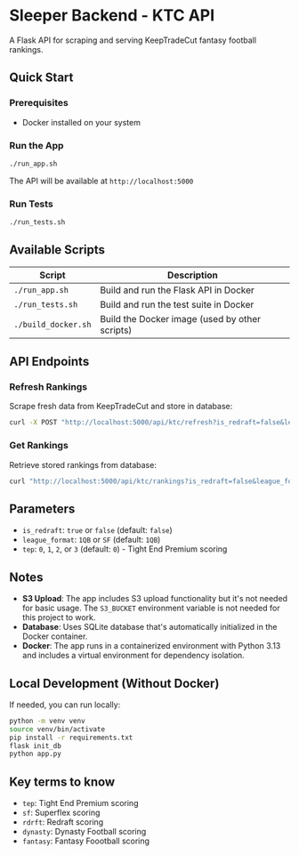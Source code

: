 # Sleeper Backend - KTC API

A Flask API for scraping and serving KeepTradeCut fantasy football rankings.

## Quick Start

### Prerequisites

- Docker installed on your system

### Run the App

```sh
./run_app.sh
```

The API will be available at `http://localhost:5000`

### Run Tests

```sh
./run_tests.sh
```

## Available Scripts

| Script | Description |
|--------|-------------|
| `./run_app.sh` | Build and run the Flask API in Docker |
| `./run_tests.sh` | Build and run the test suite in Docker |
| `./build_docker.sh` | Build the Docker image (used by other scripts) |

## API Endpoints

### Refresh Rankings

Scrape fresh data from KeepTradeCut and store in database:

```sh
curl -X POST "http://localhost:5000/api/ktc/refresh?is_redraft=false&league_format=SF&tep=1"
```

### Get Rankings

Retrieve stored rankings from database:

```sh
curl "http://localhost:5000/api/ktc/rankings?is_redraft=false&league_format=SF&tep=1"
```

## Parameters

- `is_redraft`: `true` or `false` (default: `false`)
- `league_format`: `1QB` or `SF` (default: `1QB`)
- `tep`: `0`, `1`, `2`, or `3` (default: `0`) - Tight End Premium scoring

## Notes

- **S3 Upload**: The app includes S3 upload functionality but it's not needed for basic usage. The `S3_BUCKET` environment variable is not needed for this project to work.
- **Database**: Uses SQLite database that's automatically initialized in the Docker container.
- **Docker**: The app runs in a containerized environment with Python 3.13 and includes a virtual environment for dependency isolation.

## Local Development (Without Docker)

If needed, you can run locally:

```sh
python -m venv venv
source venv/bin/activate
pip install -r requirements.txt
flask init_db
python app.py
```

## Key terms to know

- `tep`: Tight End Premium scoring
- `sf`: Superflex scoring
- `rdrft`: Redraft scoring
- `dynasty`: Dynasty Football scoring
- `fantasy`: Fantasy Foootball scoring
